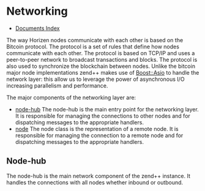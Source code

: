 # Networking 
- [Documents Index](README.md)

[Boost::Asio]: https://www.boost.org/doc/libs/1_81_0/doc/html/boost_asio.html
[node-hub]: ../zen/node/network/node_hub.hpp
[node]: ../zen/node/network/node.hpp

The way Horizen nodes communicate with each other is based on the Bitcoin protocol. 
The protocol is a set of rules that define how nodes communicate with each other. 
The protocol is based on TCP/IP and uses a peer-to-peer network to broadcast transactions and blocks.
The protocol is also used to synchronize the blockchain between nodes. Unlike the bitcoin major node implementations
zend++ makes use of [Boost::Asio] to handle the network layer: this allow us to leverage the power of asynchronous I/O increasing
parallelism and performance.

The major components of the networking layer are:
- [node-hub] The node-hub is the main entry point for the networking layer. It is responsible for managing the connections to other nodes and for dispatching messages to the appropriate handlers.
- [node] The node class is the representation of a remote node. It is responsible for managing the connection to a remote node and for dispatching messages to the appropriate handlers.

## Node-hub
The node-hub is the main network component of the zend++ instance. It handles the connections with all nodes whether inbound or outbound.
